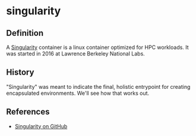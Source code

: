 # singularity


## Definition

A [Singularity](https://sylabs.io/singularity/) container is a linux container optimized for HPC workloads. <span id="how-was-singularity-started"></span> It was started in 2016 at Lawrence Berkeley National Labs.

## History

<span id="question-where-does-term-originate"></span>"Singularity" was meant to indicate the final, holistic entrypoint for creating encapsulated environments. We'll see how that works out.

## References

 - [Singularity on GitHub](https://github.com/sylabs/singularity)
